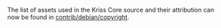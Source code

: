 The list of assets used in the Kriss Core source and their attribution can now be found in [contrib/debian/copyright](../contrib/debian/copyright).
